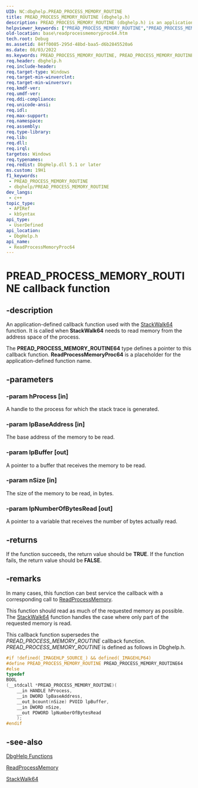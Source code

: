 ```yaml
---
UID: NC:dbghelp.PREAD_PROCESS_MEMORY_ROUTINE
title: PREAD_PROCESS_MEMORY_ROUTINE (dbghelp.h)
description: PREAD_PROCESS_MEMORY_ROUTINE (dbghelp.h) is an application-defined callback function used with the StackWalk64 function.
helpviewer_keywords: ["PREAD_PROCESS_MEMORY_ROUTINE","PREAD_PROCESS_MEMORY_ROUTINE64","ReadProcessMemoryProc64","ReadProcessMemoryProc64 callback","ReadProcessMemoryProc64 callback function","_win32_readprocessmemoryproc64","base.readprocessmemoryproc64","dbghelp/ReadProcessMemoryProc64"]
old-location: base\readprocessmemoryproc64.htm
tech.root: Debug
ms.assetid: 84ff0085-295d-48bd-baa5-d6b2845520a6
ms.date: 08/03/2022
ms.keywords: PREAD_PROCESS_MEMORY_ROUTINE, PREAD_PROCESS_MEMORY_ROUTINE64, ReadProcessMemoryProc64, ReadProcessMemoryProc64 callback, ReadProcessMemoryProc64 callback function, _win32_readprocessmemoryproc64, base.readprocessmemoryproc64, dbghelp/ReadProcessMemoryProc64
req.header: dbghelp.h
req.include-header: 
req.target-type: Windows
req.target-min-winverclnt: 
req.target-min-winversvr: 
req.kmdf-ver: 
req.umdf-ver: 
req.ddi-compliance: 
req.unicode-ansi: 
req.idl: 
req.max-support: 
req.namespace: 
req.assembly: 
req.type-library: 
req.lib: 
req.dll: 
req.irql: 
targetos: Windows
req.typenames: 
req.redist: DbgHelp.dll 5.1 or later
ms.custom: 19H1
f1_keywords:
 - PREAD_PROCESS_MEMORY_ROUTINE
 - dbghelp/PREAD_PROCESS_MEMORY_ROUTINE
dev_langs:
 - c++
topic_type:
 - APIRef
 - kbSyntax
api_type:
 - UserDefined
api_location:
 - DbgHelp.h
api_name:
 - ReadProcessMemoryProc64
---
```


# PREAD_PROCESS_MEMORY_ROUTINE callback function


## -description

An application-defined callback function used with the 
<a href="/windows/desktop/api/dbghelp/nf-dbghelp-stackwalk">StackWalk64</a> function. It is called when 
<b>StackWalk64</b> needs to read memory from the address space of the process.

The <b>PREAD_PROCESS_MEMORY_ROUTINE64</b> type defines a pointer to this callback function. 
<b>ReadProcessMemoryProc64</b> is a placeholder for the application-defined function name.

## -parameters

### -param hProcess [in]

A handle to the process for which the stack trace is generated.

### -param lpBaseAddress [in]

The base address of the memory to be read.

### -param lpBuffer [out]

A pointer to a buffer that receives the memory to be read.

### -param nSize [in]

The size of the memory to be read, in bytes.

### -param lpNumberOfBytesRead [out]

A pointer to a variable that receives the number of bytes actually read.

## -returns

If the function succeeds, the return value should be <b>TRUE</b>. If the function fails, the return value should be <b>FALSE</b>.

## -remarks

In many cases, this function can best service the callback with a corresponding call to <a href="/windows/desktop/api/memoryapi/nf-memoryapi-readprocessmemory">ReadProcessMemory</a>.

This function should read as much of the requested memory as possible. The 
<a href="/windows/desktop/api/dbghelp/nf-dbghelp-stackwalk">StackWalk64</a> function handles the case where only part of the requested memory is read.

This callback function supersedes the <i>PREAD_PROCESS_MEMORY_ROUTINE</i> callback function.  <i>PREAD_PROCESS_MEMORY_ROUTINE</i> is defined as follows in Dbghelp.h. 


```cpp
#if !defined(_IMAGEHLP_SOURCE_) && defined(_IMAGEHLP64)
#define PREAD_PROCESS_MEMORY_ROUTINE PREAD_PROCESS_MEMORY_ROUTINE64
#else
typedef
BOOL
(__stdcall *PREAD_PROCESS_MEMORY_ROUTINE)(
    __in HANDLE hProcess,
    __in DWORD lpBaseAddress,
    __out_bcount(nSize) PVOID lpBuffer,
    __in DWORD nSize,
    __out PDWORD lpNumberOfBytesRead
    );
#endif
```

## -see-also

<a href="/windows/desktop/Debug/dbghelp-functions">DbgHelp Functions</a>



<a href="/windows/desktop/api/memoryapi/nf-memoryapi-readprocessmemory">ReadProcessMemory</a>



<a href="/windows/desktop/api/dbghelp/nf-dbghelp-stackwalk">StackWalk64</a>

